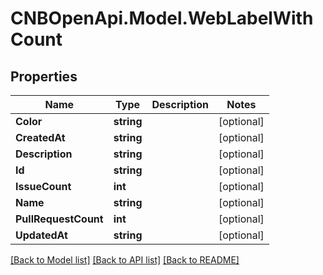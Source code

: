 # CNBOpenApi.Model.WebLabelWithCount

## Properties

Name | Type | Description | Notes
------------ | ------------- | ------------- | -------------
**Color** | **string** |  | [optional] 
**CreatedAt** | **string** |  | [optional] 
**Description** | **string** |  | [optional] 
**Id** | **string** |  | [optional] 
**IssueCount** | **int** |  | [optional] 
**Name** | **string** |  | [optional] 
**PullRequestCount** | **int** |  | [optional] 
**UpdatedAt** | **string** |  | [optional] 

[[Back to Model list]](../../README.md#documentation-for-models) [[Back to API list]](../../README.md#documentation-for-api-endpoints) [[Back to README]](../../README.md)

